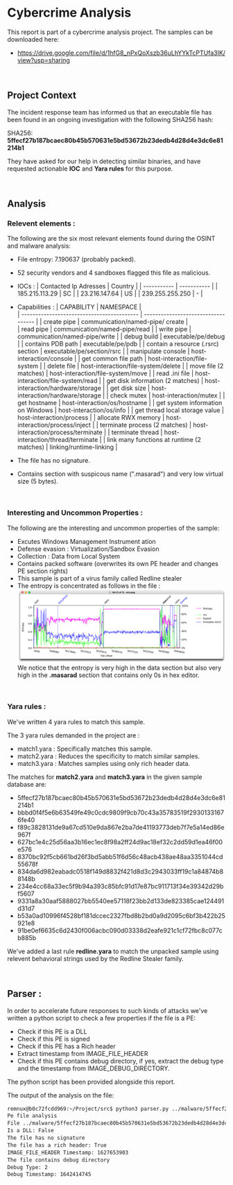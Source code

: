 # Cybercrime Analysis
This report is part of a cybercrime analysis project. 
The samples can be downloaded here:
- https://drive.google.com/file/d/1hfG8_nPxQoXszb36uLhYYkTcPTUfa3IK/view?usp=sharing

&ensp;
## Project Context
The incident response team has informed us that an executable file has been found in an ongoing investigation with the following SHA256 hash:

SHA256: __5ffecf27b187bcaec80b45b570631e5bd53672b23dedb4d28d4e3dc6e81214b1__

They have asked for our help in detecting similar binaries, and have requested actionable __IOC__ and __Yara rules__ for this purpose.

&ensp;
## Analysis
### __Relevent elements :__

The following are the six most relevant elements found during the OSINT and malware analysis:
- File entropy: 7.190637 (probably packed).
- 52 security vendors and 4 sandboxes flagged this file as malicious.
- IOCs :
    | Contacted Ip Adresses      | Country |
    | ----------- | ----------- |
    | 185.215.113.29      | SC       |
    | 23.216.147.64   | US        |
    | 239.255.255.250 | - |
- Capabilities :
    | CAPABILITY                                 | NAMESPACE                           |   
    | ------------------------------------------ | ----------------------------------- | 
    | create pipe                                | communication/named-pipe/  create   |   
    | read pipe                                  | communication/named-pipe/read       |
    | write pipe                                 | communication/named-pipe/write      |
    | debug build                                | executable/pe/debug                 |
    | contains PDB path                          | executable/pe/pdb                   |
    | contain a resource (.rsrc) section         | executable/pe/section/rsrc          |
    | manipulate console                         | host-interaction/console            |
    | get common file path                       | host-interaction/file-system        |
    | delete file                                | host-interaction/file-system/delete |
    | move file (2 matches)                      | host-interaction/file-system/move   |
    | read .ini file                             | host-interaction/file-system/read   |
    | get disk information (2 matches)           | host-interaction/hardware/storage   |
    | get disk size                              | host-interaction/hardware/storage   |
    | check mutex                                | host-interaction/mutex              |
    | get hostname                               | host-interaction/os/hostname        |
    | get system information on Windows          | host-interaction/os/info            |
    | get thread local storage value             | host-interaction/process            |
    | allocate RWX memory                        | host-interaction/process/inject     |
    | terminate process (2 matches)              | host-interaction/process/terminate  |
    | terminate thread                           | host-interaction/thread/terminate   |
    | link many functions at runtime (2 matches) | linking/runtime-linking             |

- The file has no signature.
- Contains section with suspicous name (".masarad") and very low virtual size (5 bytes).

&ensp;
### __Interesting and Uncommon Properties :__


The following are the interesting and uncommon properties of the sample:
- Excutes Windows Management Instrument ation
- Defense evasion : Virtualization/Sandbox Evasion
- Collection : Data from Local System
- Contains packed software (overwrites its own PE header and changes PE section rights)
- This sample is part of a virus family called Redline stealer 
- The entropy is concentrated as follows in the file :
    ![Entropy Graph](./Entropy.png "Entropy Graph")
    We notice that the entropy is very high in the data section but also very high in the __.masarad__ section that contains only 0s in hex editor.

&ensp;
### __Yara rules :__

We've written 4 yara rules to match this sample. 

The 3 yara rules demanded in the project are :
- match1.yara : Specifically matches this sample.
- match2.yara : Reduces the specificity to match similar samples.
- match3.yara : Matches samples using only rich header data.

The matches for __match2.yara__ and __match3.yara__ in the given sample database are:
- 5ffecf27b187bcaec80b45b570631e5bd53672b23dedb4d28d4e3dc6e81214b1
- bbbd0f4f5e6b63549fe49c0cdc9809f9cb70c43a35783519f29301331676fe40
- f89c3828131de9a67cd510e9da867e2ba7de41193773deb7f7e5a14ed86e967f
- 627bc1e4c25d56aa3b16ec1ec8f98a2ff24d9ac18ef32c2dd59d1ea46f00e576
- 8370bc92f5cb661bd26f3bd5abb51f6d56c48acb438ae48aa3351044cd55678f
- 834da6d982eabadc0518f149d8832f421d8d3c2943033ff19c1a84874b88148b
- 234e4cc68a33ec5f9b94a393c85bfc91d17e87bc911713f34e39342d29bf5607
- 9331a8a30aaf5888027bb5540ee57118f23bb2d133de823385cae124491d31d7
- b53a0ad10996f4528bf181dccec2327fbd8b2bd0a9d2095c6bf3b422b25921e8
- 91be0ef6635c6d2430f006acbc090d03338d2eafe921c1cf72fbc8c077cb885b

We've added a last rule __redline.yara__ to match the unpacked sample using relevent behavioral strings used by the Redline Stealer family.

&ensp;

## Parser :
In order to accelerate future responses to such kinds of attacks we've written a python script to check a few properties if the file is a PE:

- Check if this PE is a DLL
- Check if this PE is signed
- Check if this PE has a Rich header
- Extract timestamp from IMAGE_FILE_HEADER
- Check if this PE contains debug directory, if yes, extract the debug type and the timestamp from IMAGE_DEBUG_DIRECTORY.
  
The python script has been provided alongside this report.

The output of the analysis on the file:
```bash
remnux@b0c72fcdd969:~/Project/src$ python3 parser.py ../malware/5ffecf27b187bcaec80b45b570631e5bd53672b23dedb4d28d4e3dc6e81214b1
Pe file analysis
File ../malware/5ffecf27b187bcaec80b45b570631e5bd53672b23dedb4d28d4e3dc6e81214b1 is a PE file.
Is a DLL: False
The file has no signature
The file has a rich header: True
IMAGE_FILE_HEADER Timestamp: 1627653903
The file contains debug directory
Debug Type: 2
Debug Timestamp: 1642414745
```

